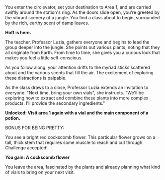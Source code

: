 You enter the circlevator, set your destination to Area 1, and are carried swiftly around the station's ring. As the doors slide open, you're greeted by the vibrant scenery of a jungle. You find a class about to begin, surrounded by the rich, earthy scent of damp leaves.

**Hoff is here.**

The teacher, Professor Luzia, gathers everyone and begins to lead the group deeper into the jungle. She points out various plants, noting that they all originate from Earth. From time to time, she gives you a curious look that makes you feel a little self-conscious.

As you follow along, your attention drifts to the myriad sticks scattered about and the various scents that fill the air. The excitement of exploring these distractions is palpable.

As the class draws to a close, Professor Luzia extends an invitation to everyone. "Next time, bring your own vials", she instructs. "We'll be exploring how to extract and combine these plants into more complex products. I'll provide the secondary ingredients."

**Unlocked: Visit area 1 again with a vial and the main component of a potion.**

BONUS FOR BEING PRETTY:

You see a bright red cockscomb flower. This particular flower grows on a tall, thick stem that requires some muscle to reach and cut through. Challenge accepted!

**You gain: A cockscomb flower**

You leave the area, fascinated by the plants and already planning what kind of vials to bring on your next visit.

